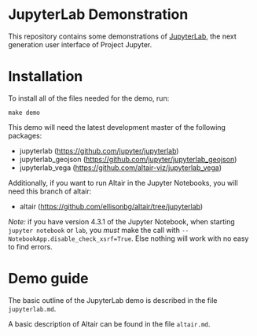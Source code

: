 # JupyterLab Demonstration

This repository contains some demonstrations of
[JupyterLab](https://github.com/jupyter/jupyterlab), the next
generation user interface of Project Jupyter.

# Installation

To install all of the files needed for the demo, run:

    make demo

This demo will need the latest development master of the following
packages:

* jupyterlab (https://github.com/jupyter/jupyterlab)
* jupyterlab_geojson (https://github.com/jupyter/jupyterlab_geojson)
* jupyterlab_vega (https://github.com/altair-viz/jupyterlab_vega)

Additionally, if you want to run Altair in the Jupyter Notebooks, you will need
this branch of altair:

* altair (https://github.com/ellisonbg/altair/tree/jupyterlab)

*Note:* if you have version 4.3.1 of the Jupyter Notebook, when starting `jupyter notebook` or `lab`, you *must* make the call with `--NotebookApp.disable_check_xsrf=True`.  Else nothing will work with no easy to find errors.

# Demo guide

The basic outline of the JupyterLab demo is described in the file `jupyterlab.md`.

A basic description of Altair can be found in the file `altair.md`.
